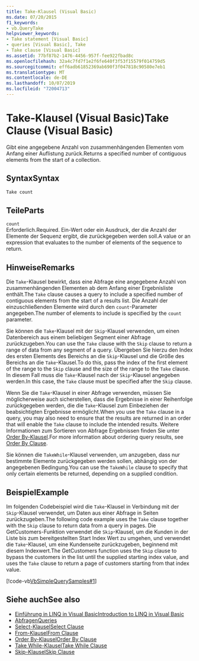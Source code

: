 ```yaml
---
title: Take-Klausel (Visual Basic)
ms.date: 07/20/2015
f1_keywords:
- vb.QueryTake
helpviewer_keywords:
- Take statement [Visual Basic]
- queries [Visual Basic], Take
- Take clause [Visual Basic]
ms.assetid: 77bf87b2-1476-4456-957f-fee922fbad8c
ms.openlocfilehash: 32a4c7fd7f1e2f6fe640f3f53f15579f014759d5
ms.sourcegitcommit: eff6adb61852369ab690f3f047818c90580e7eb1
ms.translationtype: MT
ms.contentlocale: de-DE
ms.lasthandoff: 10/07/2019
ms.locfileid: "72004713"
---
```

# <a name="take-clause-visual-basic"></a><span data-ttu-id="b9a9c-102">Take-Klausel (Visual Basic)</span><span class="sxs-lookup"><span data-stu-id="b9a9c-102">Take Clause (Visual Basic)</span></span>
<span data-ttu-id="b9a9c-103">Gibt eine angegebene Anzahl von zusammenhängenden Elementen vom Anfang einer Auflistung zurück.</span><span class="sxs-lookup"><span data-stu-id="b9a9c-103">Returns a specified number of contiguous elements from the start of a collection.</span></span>  
  
## <a name="syntax"></a><span data-ttu-id="b9a9c-104">Syntax</span><span class="sxs-lookup"><span data-stu-id="b9a9c-104">Syntax</span></span>  
  
```vb  
Take count  
```  
  
## <a name="parts"></a><span data-ttu-id="b9a9c-105">Teile</span><span class="sxs-lookup"><span data-stu-id="b9a9c-105">Parts</span></span>  
 `count`  
 <span data-ttu-id="b9a9c-106">Erforderlich.</span><span class="sxs-lookup"><span data-stu-id="b9a9c-106">Required.</span></span> <span data-ttu-id="b9a9c-107">Ein-Wert oder ein Ausdruck, der die Anzahl der Elemente der Sequenz ergibt, die zurückgegeben werden soll.</span><span class="sxs-lookup"><span data-stu-id="b9a9c-107">A value or an expression that evaluates to the number of elements of the sequence to return.</span></span>  
  
## <a name="remarks"></a><span data-ttu-id="b9a9c-108">Hinweise</span><span class="sxs-lookup"><span data-stu-id="b9a9c-108">Remarks</span></span>  
 <span data-ttu-id="b9a9c-109">Die `Take`-Klausel bewirkt, dass eine Abfrage eine angegebene Anzahl von zusammenhängenden Elementen ab dem Anfang einer Ergebnisliste enthält.</span><span class="sxs-lookup"><span data-stu-id="b9a9c-109">The `Take` clause causes a query to include a specified number of contiguous elements from the start of a results list.</span></span> <span data-ttu-id="b9a9c-110">Die Anzahl der einzuschließenden Elemente wird durch den `count`-Parameter angegeben.</span><span class="sxs-lookup"><span data-stu-id="b9a9c-110">The number of elements to include is specified by the `count` parameter.</span></span>  
  
 <span data-ttu-id="b9a9c-111">Sie können die `Take`-Klausel mit der `Skip`-Klausel verwenden, um einen Datenbereich aus einem beliebigen Segment einer Abfrage zurückzugeben.</span><span class="sxs-lookup"><span data-stu-id="b9a9c-111">You can use the `Take` clause with the `Skip` clause to return a range of data from any segment of a query.</span></span> <span data-ttu-id="b9a9c-112">Übergeben Sie hierzu den Index des ersten Elements des Bereichs an die `Skip`-Klausel und die Größe des Bereichs an die `Take`-Klausel.</span><span class="sxs-lookup"><span data-stu-id="b9a9c-112">To do this, pass the index of the first element of the range to the `Skip` clause and the size of the range to the `Take` clause.</span></span> <span data-ttu-id="b9a9c-113">In diesem Fall muss die `Take`-Klausel nach der `Skip`-Klausel angegeben werden.</span><span class="sxs-lookup"><span data-stu-id="b9a9c-113">In this case, the `Take` clause must be specified after the `Skip` clause.</span></span>  
  
 <span data-ttu-id="b9a9c-114">Wenn Sie die `Take`-Klausel in einer Abfrage verwenden, müssen Sie möglicherweise auch sicherstellen, dass die Ergebnisse in einer Reihenfolge zurückgegeben werden, die die `Take`-Klausel zum Einbeziehen der beabsichtigten Ergebnisse ermöglicht.</span><span class="sxs-lookup"><span data-stu-id="b9a9c-114">When you use the `Take` clause in a query, you may also need to ensure that the results are returned in an order that will enable the `Take` clause to include the intended results.</span></span> <span data-ttu-id="b9a9c-115">Weitere Informationen zum Sortieren von Abfrage Ergebnissen finden Sie unter [Order By-Klausel](../../../visual-basic/language-reference/queries/order-by-clause.md).</span><span class="sxs-lookup"><span data-stu-id="b9a9c-115">For more information about ordering query results, see [Order By Clause](../../../visual-basic/language-reference/queries/order-by-clause.md).</span></span>  
  
 <span data-ttu-id="b9a9c-116">Sie können die `TakeWhile`-Klausel verwenden, um anzugeben, dass nur bestimmte Elemente zurückgegeben werden sollen, abhängig von der angegebenen Bedingung.</span><span class="sxs-lookup"><span data-stu-id="b9a9c-116">You can use the `TakeWhile` clause to specify that only certain elements be returned, depending on a supplied condition.</span></span>  
  
## <a name="example"></a><span data-ttu-id="b9a9c-117">Beispiel</span><span class="sxs-lookup"><span data-stu-id="b9a9c-117">Example</span></span>  
 <span data-ttu-id="b9a9c-118">Im folgenden Codebeispiel wird die `Take`-Klausel in Verbindung mit der `Skip`-Klausel verwendet, um Daten aus einer Abfrage in Seiten zurückzugeben.</span><span class="sxs-lookup"><span data-stu-id="b9a9c-118">The following code example uses the `Take` clause together with the `Skip` clause to return data from a query in pages.</span></span> <span data-ttu-id="b9a9c-119">Die GetCustomers-Funktion verwendet die `Skip`-Klausel, um die Kunden in der Liste bis zum bereitgestellten Start Index Wert zu umgehen, und verwendet die `Take`-Klausel, um eine Kundenseite zurückzugeben, beginnend mit diesem Indexwert.</span><span class="sxs-lookup"><span data-stu-id="b9a9c-119">The GetCustomers function uses the `Skip` clause to bypass the customers in the list until the supplied starting index value, and uses the `Take` clause to return a page of customers starting from that index value.</span></span>  
  
 [!code-vb[VbSimpleQuerySamples#1](~/samples/snippets/visualbasic/VS_Snippets_VBCSharp/VbSimpleQuerySamples/VB/QuerySamples1.vb#1)]  
  
## <a name="see-also"></a><span data-ttu-id="b9a9c-120">Siehe auch</span><span class="sxs-lookup"><span data-stu-id="b9a9c-120">See also</span></span>

- [<span data-ttu-id="b9a9c-121">Einführung in LINQ in Visual Basic</span><span class="sxs-lookup"><span data-stu-id="b9a9c-121">Introduction to LINQ in Visual Basic</span></span>](../../../visual-basic/programming-guide/language-features/linq/introduction-to-linq.md)
- [<span data-ttu-id="b9a9c-122">Abfragen</span><span class="sxs-lookup"><span data-stu-id="b9a9c-122">Queries</span></span>](../../../visual-basic/language-reference/queries/index.md)
- [<span data-ttu-id="b9a9c-123">Select-Klausel</span><span class="sxs-lookup"><span data-stu-id="b9a9c-123">Select Clause</span></span>](../../../visual-basic/language-reference/queries/select-clause.md)
- [<span data-ttu-id="b9a9c-124">From-Klausel</span><span class="sxs-lookup"><span data-stu-id="b9a9c-124">From Clause</span></span>](../../../visual-basic/language-reference/queries/from-clause.md)
- [<span data-ttu-id="b9a9c-125">Order By-Klausel</span><span class="sxs-lookup"><span data-stu-id="b9a9c-125">Order By Clause</span></span>](../../../visual-basic/language-reference/queries/order-by-clause.md)
- [<span data-ttu-id="b9a9c-126">Take While-Klausel</span><span class="sxs-lookup"><span data-stu-id="b9a9c-126">Take While Clause</span></span>](../../../visual-basic/language-reference/queries/take-while-clause.md)
- [<span data-ttu-id="b9a9c-127">Skip-Klausel</span><span class="sxs-lookup"><span data-stu-id="b9a9c-127">Skip Clause</span></span>](../../../visual-basic/language-reference/queries/skip-clause.md)
